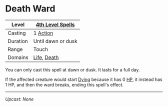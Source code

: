 # Death Ward

| Level    | [4th Level Spells](4th%20Level%20Spells.md)                                    |
| -------- | ------------------------------------------------------------------------------ |
| Casting  | 1 [Action](../../../../Game%20Procedures/Core%20Procedures/Action.md)          |
| Duration | Until dawn or dusk                                                             |
| Range    | Touch                                                                          |
| Domains  | [Life](../../Spell%20Domains/Life.md), [Death](../../Spell%20Domains/Death.md) |

You can only cast this spell at dawn or dusk. It lasts for a full day.

If the affected creature would start [Dying](../../../../Game%20Procedures/Conditions/Dying.md) because it has 0 [HP](../../../../Player%20Characters/Derived%20Statistics/Health%20Points.md), it instead has 1 HP, and then the ward breaks, ending this spell's effect.

---
*Upcast: None*
